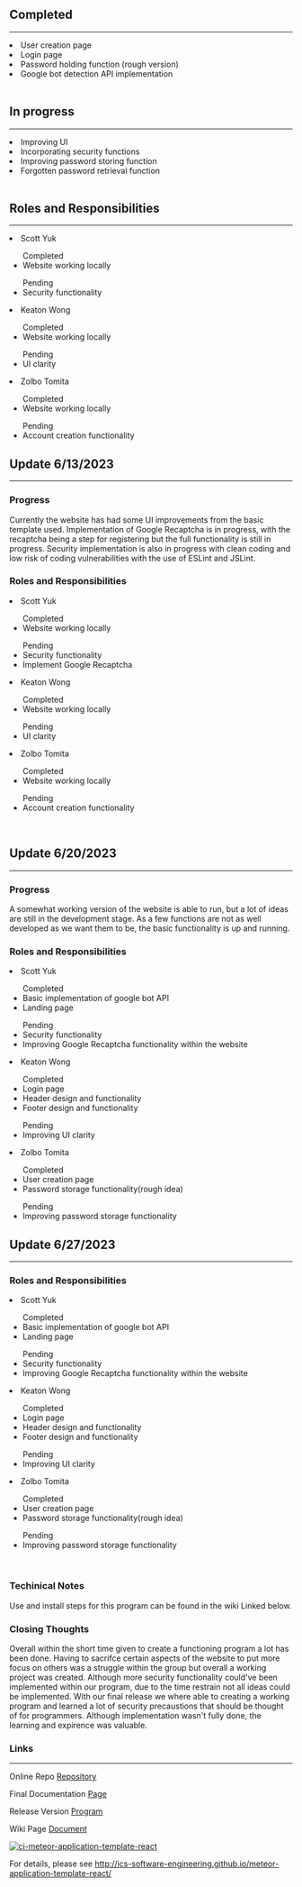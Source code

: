 ## Completed
---
<li>User creation page</li>
<li>Login page</li>
<li>Password holding function (rough version)</li>
<li>Google bot detection API implementation</li>

<br/>

## In progress
---
<li>Improving UI</li>
<li>Incorporating security functions</li>
<li>Improving password storing function</li>
<li>Forgotten password retrieval function</li>

<br/>

## Roles and Responsibilities
---
<li>Scott Yuk</li>
<ul>Completed
<li>Website working locally</li></ul>
<ul>Pending
<li>Security functionality</li></ul>
<li>Keaton Wong</li>
<ul>Completed
<li>Website working locally</li></ul>
<ul>Pending
<li>UI clarity</li></ul>
<li>Zolbo Tomita</li>
<ul>Completed
<li>Website working locally</li></ul>
<ul>Pending
<li>Account creation functionality</li></ul>

## Update 6/13/2023
---

### Progress

Currently the website has had some UI improvements from the basic template used. Implementation of Google Recaptcha is in progress, with the recaptcha being a step for registering but the full functionality is still in progress. Security implementation is also in progress with clean coding and low risk of coding vulnerabilities with the use of ESLint and JSLint.

### Roles and Responsibilities
<li>Scott Yuk</li>
<ul>Completed
<li>Website working locally</li></ul>
<ul>Pending
<li>Security functionality</li><li>Implement Google Recaptcha</li></ul>
<li>Keaton Wong</li>
<ul>Completed
<li>Website working locally</li></ul>
<ul>Pending
<li>UI clarity</li></ul>
<li>Zolbo Tomita</li>
<ul>Completed
<li>Website working locally</li></ul>
<ul>Pending
<li>Account creation functionality</li></ul>

<br/>

## Update 6/20/2023
---

### Progress

A somewhat working version of the website is able to run, but a lot of ideas are still in the development stage. As a few functions are not as well developed as we want them to be, the basic functionality is up and running. 

### Roles and Responsibilities
<li>Scott Yuk</li>
<ul>Completed
<li>Basic implementation of google bot API</li>
<li>Landing page</li></ul>
<ul>Pending
<li>Security functionality</li><li>Improving Google Recaptcha functionality within the website</li></ul>
<li>Keaton Wong</li>
<ul>Completed
<li>Login page</li>
<li>Header design and functionality</li>
<li>Footer design and functionality</li></ul>
<ul>Pending
<li>Improving UI clarity</li></ul>
<li>Zolbo Tomita</li>
<ul>Completed
<li>User creation page</li>
<li>Password storage functionality(rough idea)</li></ul>
<ul>Pending
<li>Improving password storage functionality</li></ul>

## Update 6/27/2023
---

### Roles and Responsibilities
<li>Scott Yuk</li>
<ul>Completed
<li>Basic implementation of google bot API</li>
<li>Landing page</li></ul>
<ul>Pending
<li>Security functionality</li><li>Improving Google Recaptcha functionality within the website</li></ul>
<li>Keaton Wong</li>
<ul>Completed
<li>Login page</li>
<li>Header design and functionality</li>
<li>Footer design and functionality</li></ul>
<ul>Pending
<li>Improving UI clarity</li></ul>
<li>Zolbo Tomita</li>
<ul>Completed
<li>User creation page</li>
<li>Password storage functionality(rough idea)</li></ul>
<ul>Pending
<li>Improving password storage functionality</li></ul>

<br/>

### Techinical Notes
Use and install steps for this program can be found in the wiki Linked below.

### Closing Thoughts
Overall within the short time given to create a functioning program a lot has been done. Having to sacrifce certain aspects of the website to put more focus on others was a struggle within the group but overall a working project was created. Although more security functionality could've been implemented within our program, due to the time restrain not all ideas could be implemented. With our final release we where able to creating a working program and learned a lot of security precaustions that should be thought of for programmers. Although implementation wasn't fully done, the learning and expirence was valuable.

### Links
---
Online Repo [Repository](https://github.com/Scott-Yuk/427) 

Final Documentation [Page](https://github.com/Scott-Yuk/427/blob/main/ICS%20427%20Project%20-%20Assignment%205.pdf)

Release Version [Program](https://github.com/Scott-Yuk/427/releases/tag/v1.0.0)

Wiki Page [Document](
https://github.com/Scott-Yuk/427/wiki/SafePass)
<br/>

[![ci-meteor-application-template-react](https://github.com/ics-software-engineering/meteor-application-template-react/actions/workflows/ci.yml/badge.svg)](https://github.com/ics-software-engineering/meteor-application-template-react/actions/workflows/ci.yml)

For details, please see http://ics-software-engineering.github.io/meteor-application-template-react/
